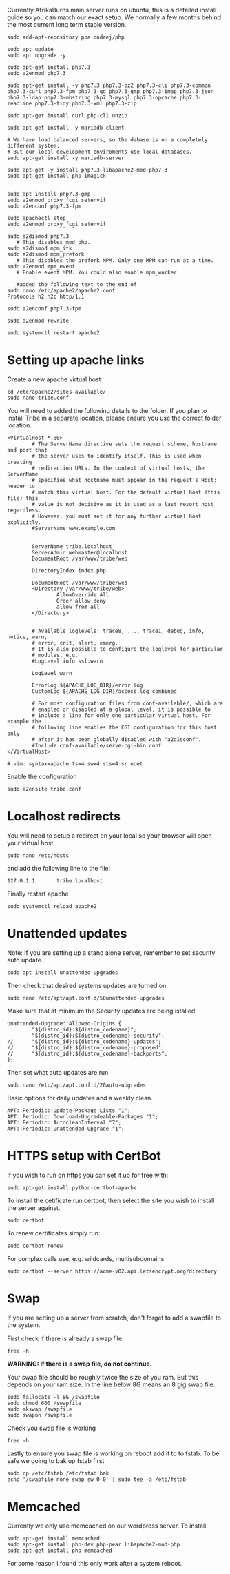 Currently AfrikaBurns main server runs on ubuntu, this is a detailed install guide so you can match our exact setup. We normally a few months behind the most current long term stable version.

```
sudo add-apt-repository ppa:ondrej/php

sudo apt update
sudo apt upgrade -y

sudo apt-get install php7.3
sudo a2enmod php7.3

sudo apt-get install -y php7.3 php7.3-bz2 php7.3-cli php7.3-common php7.3-curl php7.3-fpm php7.3-gd php7.3-gmp php7.3-imap php7.3-json php7.3-ldap php7.3-mbstring php7.3-mysql php7.3-opcache php7.3-readline php7.3-tidy php7.3-xml php7.3-zip

sudo apt-get install curl php-cli unzip

sudo apt-get install -y mariadb-client

# We have load balanced servers, so the dabase is on a completely different system. 
# But our local development enviroments use local databases.
sudo apt-get install -y mariadb-server

sudo apt-get -y install php7.3 libapache2-mod-php7.3
sudo apt-get install php-imagick


sudo apt install php7.3-gmp
sudo a2enmod proxy_fcgi setenvif
sudo a2enconf php7.3-fpm

sudo apachectl stop
sudo a2enmod proxy_fcgi setenvif

sudo a2dismod php7.3
   # This disables mod_php.
sudo a2dismod mpm_itk
sudo a2dismod mpm_prefork 
   # This disables the prefork MPM. Only one MPM can run at a time.
sudo a2enmod mpm_event
   # Enable event MPM. You could also enable mpm_worker.

   #added the following text to the end of
sudo nano /etc/apache2/apache2.conf
Protocols h2 h2c http/1.1

sudo a2enconf php7.3-fpm 

sudo a2enmod rewrite

sudo systemctl restart apache2

```

# Setting up apache links
Create a new apache virtual host
```
cd /etc/apache2/sites-available/
sudo nano tribe.conf
```

You will need to added the following details to the folder. If you plan to install Tribe in a separate location, please ensure you use the correct folder location. 
```
<VirtualHost *:80>
        # The ServerName directive sets the request scheme, hostname and port that
        # the server uses to identify itself. This is used when creating
        # redirection URLs. In the context of virtual hosts, the ServerName
        # specifies what hostname must appear in the request's Host: header to
        # match this virtual host. For the default virtual host (this file) this
        # value is not decisive as it is used as a last resort host regardless.
        # However, you must set it for any further virtual host explicitly.
        #ServerName www.example.com


        ServerName tribe.localhost
        ServerAdmin webmaster@localhost
        DocumentRoot /var/www/tribe/web

        DirectoryIndex index.php

        DocumentRoot /var/www/tribe/web
        <Directory /var/www/tribe/web>
                AllowOverride All
                Order allow,deny
                allow from all
        </Directory>


        # Available loglevels: trace8, ..., trace1, debug, info, notice, warn,
        # error, crit, alert, emerg.
        # It is also possible to configure the loglevel for particular
        # modules, e.g.
        #LogLevel info ssl:warn

        LogLevel warn
        
        ErrorLog ${APACHE_LOG_DIR}/error.log
        CustomLog ${APACHE_LOG_DIR}/access.log combined

        # For most configuration files from conf-available/, which are
        # enabled or disabled at a global level, it is possible to
        # include a line for only one particular virtual host. For example the
        # following line enables the CGI configuration for this host only
        # after it has been globally disabled with "a2disconf".
        #Include conf-available/serve-cgi-bin.conf
</VirtualHost>

# vim: syntax=apache ts=4 sw=4 sts=4 sr noet
```

Enable the configuration 
```
sudo a2ensite tribe.conf
```

# Localhost redirects

You will need to setup a redirect on your local so your browser will open your virtual host.
```
sudo nano /etc/hosts
```
and add the following line to the file:
```
127.0.1.1       tribe.localhost
```

Finally restart apache
```
sudo systemctl reload apache2
```

# Unattended updates

Note:
If you are setting up a stand alone server, remember to set security auto update. 
```
sudo apt install unattended-upgrades
```

Then check that desired systems updates are turned on:
```
sudo nano /etc/apt/apt.conf.d/50unattended-upgrades
```

Make sure that at minimum the Security updates are being istalled.
```
Unattended-Upgrade::Allowed-Origins {
        "${distro_id}:${distro_codename}";
        "${distro_id}:${distro_codename}-security";
//      "${distro_id}:${distro_codename}-updates";
//      "${distro_id}:${distro_codename}-proposed";
//      "${distro_id}:${distro_codename}-backports";
};
```

Then set what auto updates are run
```
sudo nano /etc/apt/apt.conf.d/20auto-upgrades
```
Basic options for daily updates and a weekly clean.
```
APT::Periodic::Update-Package-Lists "1";
APT::Periodic::Download-Upgradeable-Packages "1";
APT::Periodic::AutocleanInterval "7";
APT::Periodic::Unattended-Upgrade "1";
```

# HTTPS setup with CertBot

If you wish to run on https you can set it up for free with:
```
sudo apt-get install python-certbot-apache 
```

To install the cetificate run certbot, then select the site you wish to install the server against. 
```
sudo certbot
```

To renew certificates simply run:
```
sudo certbot renew
```

For complex calls use, e.g. wildcards, multisubdomains
```
sudo certbot --server https://acme-v02.api.letsencrypt.org/directory
```

# Swap
If you are setting up a server from scratch, don't forget to add a swapfile to the system.

First check if there is already a swap file.
```
free -h
```

**WARNING: If there is a swap file, do not continue.**

Your swap file should be roughly twice the size of you ram. But this depends on your ram size.
In the line below 8G means an 8 gig swap file. 

```
sudo fallocate -l 8G /swapfile
sudo chmod 600 /swapfile
sudo mkswap /swapfile
sudo swapon /swapfile
```

Check you swap file is working
```
free -h
```

Lastly to ensure you swap file is working on reboot add it to to fstab.
To be safe we going to bak up fstab first
```
sudo cp /etc/fstab /etc/fstab.bak
echo '/swapfile none swap sw 0 0' | sudo tee -a /etc/fstab
```

# Memcached

Currently we only use memcached on our wordpress server. To install:

```
sudo apt-get install memcached
sudo apt-get install php-dev php-pear libapache2-mod-php
sudo apt-get install php-memcached 
```

For some reason I found this only work after a system reboot.
